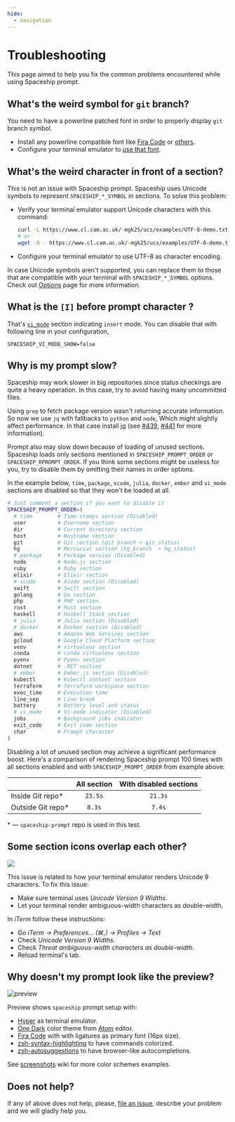 ```yaml
---
hide:
  - navigation
---
```


# Troubleshooting

This page aimed to help you fix the common problems encountered while using Spaceship prompt.

## What's the weird symbol for `git` branch?

You need to have a powerline patched font in order to properly display `git` branch symbol.

- Install any powerline compatible font like [Fira Code](https://github.com/tonsky/FiraCode) or [others](https://github.com/powerline/fonts).
- Configure your terminal emulator to [use that font](https://powerline.readthedocs.io/en/master/troubleshooting/osx.html).

## What's the weird character in front of a section?

This is not an issue with Spaceship prompt. Spaceship uses Unicode symbols to represent `SPACESHIP_*_SYMBOL` in sections. To solve this problem:

- Verify your terminal emulator support Unicode characters with this command:
  ```zsh
  curl -L https://www.cl.cam.ac.uk/~mgk25/ucs/examples/UTF-8-demo.txt
  # or
  wget -O - https://www.cl.cam.ac.uk/~mgk25/ucs/examples/UTF-8-demo.txt
  ```
- Configure your terminal emulator to use UTF-8 as character encoding.

In case Unicode symbols aren't supported, you can replace them to those that are compatible with your terminal with `SPACESHIP_*_SYMBOL` options. Check out [Options](./options.md) page for more information.

## What is the `[I]` before prompt character ?

That's [`vi_mode`](https://spaceship-prompt.sh/options/#vi-mode-vi_mode) section indicating `insert` mode. You can disable that with following line in your configuration,

```
SPACESHIP_VI_MODE_SHOW=false
```

## Why is my prompt slow?

Spaceship may work slower in big repositories since status checkings are quite a heavy operation. In this case, try to avoid having many uncommitted files.

Using `grep` to fetch package version wasn't returning accurate information. So now we use `jq` with fallbacks to `python` and `node`, Which might slightly affect performance. In that case install [jq](https://stedolan.github.io/jq/) (see [#439][], [#441][] for more information).

Prompt also may slow down because of loading of unused sections. Spaceship loads only sections mentioned in `SPACESHIP_PROMPT_ORDER` or `SPACESHIP_RPROMPT_ORDER`. If you think some sections might be useless for you, try to disable them by omitting their names in order options.

In the example below, `time`, `package`, `xcode`, `julia`, `docker`, `ember` and `vi_mode` sections are disabled so that they won't be loaded at all.

```zsh
# Just comment a section if you want to disable it
SPACESHIP_PROMPT_ORDER=(
  # time        # Time stamps section (Disabled)
  user          # Username section
  dir           # Current directory section
  host          # Hostname section
  git           # Git section (git_branch + git_status)
  hg            # Mercurial section (hg_branch  + hg_status)
  # package     # Package version (Disabled)
  node          # Node.js section
  ruby          # Ruby section
  elixir        # Elixir section
  # xcode       # Xcode section (Disabled)
  swift         # Swift section
  golang        # Go section
  php           # PHP section
  rust          # Rust section
  haskell       # Haskell Stack section
  # julia       # Julia section (Disabled)
  # docker      # Docker section (Disabled)
  aws           # Amazon Web Services section
  gcloud        # Google Cloud Platform section
  venv          # virtualenv section
  conda         # conda virtualenv section
  pyenv         # Pyenv section
  dotnet        # .NET section
  # ember       # Ember.js section (Disabled)
  kubectl       # Kubectl context section
  terraform     # Terraform workspace section
  exec_time     # Execution time
  line_sep      # Line break
  battery       # Battery level and status
  # vi_mode     # Vi-mode indicator (Disabled)
  jobs          # Background jobs indicator
  exit_code     # Exit code section
  char          # Prompt character
)
```

Disabling a lot of unused section may achieve a significant performance boost. Here's a comparison of rendering Spaceship prompt 100 times with all sections enabled and with `SPACESHIP_PROMPT_ORDER` from example above:

|                      | All section | With disabled sections |
|:-------------------- |:-----------:|:----------------------:|
| Inside Git repo\*  |   `23.5s`   |        `21.3s`         |
| Outside Git repo\* |   `8.3s`    |         `7.4s`         |

\* — `spaceship-prompt` repo is used in this test.

## Some section icons overlap each other?

![](https://user-images.githubusercontent.com/3459374/34945188-1f6398be-fa0b-11e7-9845-a744bc3e148d.png)

This issue is related to how your terminal emulator renders Unicode 9 characters. To fix this issue:

- Make sure terminal uses _Unicode Version 9 Widths_.
- Let your terminal render ambiguous-width characters as double-width.

In _iTerm_ follow these instructions:

- Go _iTerm → Preferences… (⌘,) → Profiles → Text_
- Check _Unicode Version 9 Widths_.
- Check _Threat ambiguous-width characters as double-width_.
- Reload terminal's tab.

## Why doesn't my prompt look like the preview?

![preview](https://user-images.githubusercontent.com/10276208/36086434-5de52ace-0ff2-11e8-8299-c67f9ab4e9bd.gif)

Preview shows `spaceship` prompt setup with:

- [Hyper](https://hyper.is) as terminal emulator.
- [One Dark](https://www.npmjs.com/package/hyperterm-atom-dark) color theme from [Atom](https://atom.io/) editor.
- [Fira Code](https://github.com/tonsky/FiraCode) with with ligatures as primary font (16px size).
- [zsh-syntax-highlighting](https://github.com/zsh-users/zsh-syntax-highlighting) to have commands colorized.
- [zsh-autosuggestions](https://github.com/zsh-users/zsh-autosuggestions) to have browser-like autocompletions.

See [screenshots](https://github.com/denysdovhan/spaceship-prompt/wiki/Screenshots) wiki for more color schemes examples.

## Does not help?

If any of above does not help, please, [file an issue](https://github.com/denysdovhan/spaceship-prompt/issues/new), describe your problem and we will gladly help you.

[#439]: https://github.com/spaceship-prompt/spaceship-prompt/issues/439
[#441]: https://github.com/spaceship-prompt/spaceship-prompt/pull/441
